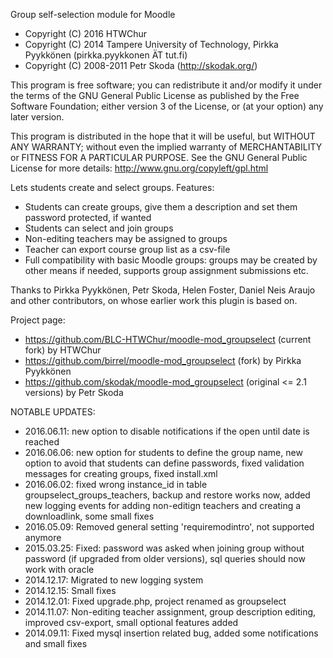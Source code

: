 Group self-selection module for Moodle

* Copyright (C) 2016 HTWChur
* Copyright (C) 2014 Tampere University of Technology, Pirkka Pyykkönen (pirkka.pyykkonen ÄT tut.fi)
* Copyright (C) 2008-2011 Petr Skoda (http://skodak.org/)

This program is free software; you can redistribute it and/or modify
it under the terms of the GNU General Public License as published by
the Free Software Foundation; either version 3 of the License, or
(at your option) any later version.

This program is distributed in the hope that it will be useful,
but WITHOUT ANY WARRANTY; without even the implied warranty of
MERCHANTABILITY or FITNESS FOR A PARTICULAR PURPOSE.  See the
GNU General Public License for more details:
http://www.gnu.org/copyleft/gpl.html

Lets students create and select groups. Features:

* Students can create groups, give them a description and set them password protected, if wanted
* Students can select and join groups
* Non-editing teachers may be assigned to groups
* Teacher can export course group list as a csv-file
* Full compatibility with basic Moodle groups: groups may be created by other means if needed, supports group assignment submissions etc.


Thanks to Pirkka Pyykkönen, Petr Skoda, Helen Foster, Daniel Neis Araujo and other
contributors, on whose earlier work this plugin is based on.

Project page:

* https://github.com/BLC-HTWChur/moodle-mod_groupselect (current fork) by HTWChur
* https://github.com/birrel/moodle-mod_groupselect (fork) by Pirkka Pyykkönen 
* https://github.com/skodak/moodle-mod_groupselect (original <= 2.1 versions) by Petr Skoda

NOTABLE UPDATES:
* 2016.06.11: new option to disable notifications if the open until date is reached
* 2016.06.06: new option for students to define the group name, new option to avoid that students can define passwords,
fixed validation messages for creating groups, fixed install.xml
* 2016.06.02: fixed wrong instance_id in table groupselect_groups_teachers, backup and restore works now,
added new logging events for adding non-editign teachers and creating a downloadlink, some small fixes
* 2016.05.09: Removed general setting 'requiremodintro', not supported anymore
* 2015.03.25: Fixed: password was asked when joining group without
password (if upgraded from older versions), sql queries should now work
with oracle 
* 2014.12.17: Migrated to new logging system
* 2014.12.15: Small fixes
* 2014.12.01: Fixed upgrade.php, project renamed as groupselect
* 2014.11.07: Non-editing teacher assignment, group description editing, improved csv-export, small optional features added
* 2014.09.11: Fixed mysql insertion related bug, added some notifications and small fixes
